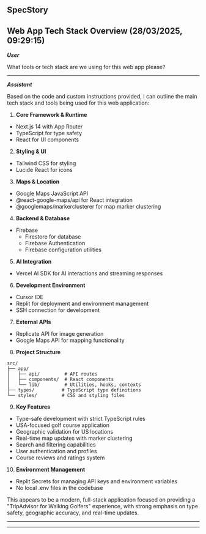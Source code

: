 ## SpecStory

## Web App Tech Stack Overview (28/03/2025, 09:29:15)

_**User**_

What tools or tech stack are we using for this web app please?

---

_**Assistant**_

Based on the code and custom instructions provided, I can outline the main tech stack and tools being used for this web application:

1. **Core Framework & Runtime**
- Next.js 14 with App Router
- TypeScript for type safety
- React for UI components

2. **Styling & UI**
- Tailwind CSS for styling
- Lucide React for icons

3. **Maps & Location**
- Google Maps JavaScript API
- @react-google-maps/api for React integration
- @googlemaps/markerclusterer for map marker clustering

4. **Backend & Database**
- Firebase
  - Firestore for database
  - Firebase Authentication
  - Firebase configuration utilities

5. **AI Integration**
- Vercel AI SDK for AI interactions and streaming responses

6. **Development Environment**
- Cursor IDE
- Replit for deployment and environment management
- SSH connection for development

7. **External APIs**
- Replicate API for image generation
- Google Maps API for mapping functionality

8. **Project Structure**
```
src/
├── app/
│   ├── api/         # API routes
│   ├── components/  # React components
│   └── lib/         # Utilities, hooks, contexts
├── types/          # TypeScript type definitions
└── styles/         # CSS and styling files
```

9. **Key Features**
- Type-safe development with strict TypeScript rules
- USA-focused golf course application
- Geographic validation for US locations
- Real-time map updates with marker clustering
- Search and filtering capabilities
- User authentication and profiles
- Course reviews and ratings system

10. **Environment Management**
- Replit Secrets for managing API keys and environment variables
- No local .env files in the codebase

This appears to be a modern, full-stack application focused on providing a "TripAdvisor for Walking Golfers" experience, with strong emphasis on type safety, geographic accuracy, and real-time updates.

---



---

